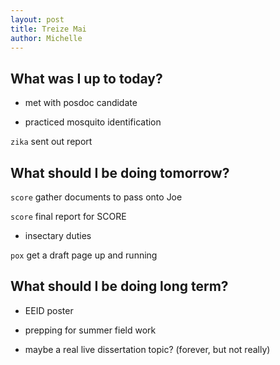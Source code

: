 ```yaml
---
layout: post
title: Treize Mai
author: Michelle
---
```


## What was I up to today?

* met with posdoc candidate

* practiced mosquito identification

`zika` sent out report

## What should I be doing tomorrow?

`score` gather documents to pass onto Joe

`score` final report for SCORE

* insectary duties

`pox` get a draft page up and running

## What should I be doing long term?

* EEID poster

* prepping for summer field work 

* maybe a real live dissertation topic? (forever, but not really)

<i class="fa fa-code" style="color:green"> </i>




